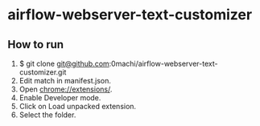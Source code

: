 # airflow-webserver-text-customizer
## How to run
1. $ git clone git@github.com:0machi/airflow-webserver-text-customizer.git
2. Edit match in manifest.json.
3. Open [chrome://extensions/](chrome://extensions/).
4. Enable Developer mode.
5. Click on Load unpacked extension.
6. Select the folder.
